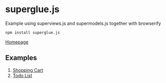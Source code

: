 # superglue.js

Example using superviews.js and supermodels.js together with browserify

`npm install superglue.js`

[Homepage](http://davidjamesstone.github.io/superglue.js/)

## Examples

1. [Shopping Cart](http://davidjamesstone.github.io/superglue.js/example.html)
2. [Todo List](http://davidjamesstone.github.io/superglue.js/todo.html)
